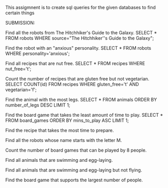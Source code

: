 This assigmnent is to create sql queries for the given databases to find certain things

SUBMISSION:


Find all the robots from The Hitchhiker's Guide to the Galaxy.
  SELECT * FROM robots WHERE source="The Hitchhiker''s Guide to the Galaxy";

Find the robot with an "anxious" personality.
  SELECT * FROM robots WHERE personality='anxious';


Find all recipes that are nut free.
  SELECT * FROM recipes WHERE nut_free='t';


Count the number of recipes that are gluten free but not vegetarian.
  SELECT COUNT(id) FROM recipes WHERE gluten_free='t' AND vegetarian='f';


Find the animal with the most legs.
  SELECT * FROM animals ORDER BY number_of_legs DESC LIMIT 1;


Find the board game that takes the least amount of time to play.
  SELECT * FROM board_games ORDER BY mins_to_play ASC LIMIT 1;


Find the recipe that takes the most time to prepare.



Find all the robots whose name starts with the letter M.



Count the number of board games that can be played by 8 people.



Find all animals that are swimming and egg-laying.



Find all animals that are swimming and egg-laying but not flying.



Find the board game that supports the largest number of people.
